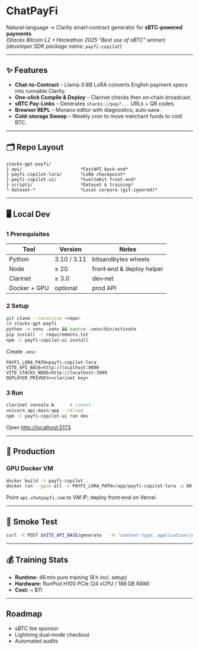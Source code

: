 # ChatPayFi

Natural‑language → Clarity smart‑contract generator for **sBTC‑powered payments**  
*(Stacks Bitcoin L2 • Hackathon 2025 “Best use of sBTC” winner)*
*(developer SDK package name: `payfi‑copilot`)*

---

## ✨ Features

* **Chat‑to‑Contract** – Llama‑3‑8B LoRA converts English payment specs into runnable Clarity.
* **One‑click Compile & Deploy** – Clarinet checks then on‑chain broadcast.
* **sBTC Pay‑Links** – Generates `stacks://pay?...` URLs + QR codes.
* **Browser REPL** – Monaco editor with diagnostics; auto‑save.
* **Cold‑storage Sweep** – Weekly cron to move merchant funds to cold BTC.

---

## 🗂 Repo Layout

```
stacks-gpt-payfi/
├ api/                      *FastAPI back‑end*
├ payfi-copilot-lora/       *LoRA checkpoint*
├ payfi-copilot-ui/         *SvelteKit front‑end*
├ scripts/                  *Dataset & training*
└ dataset-*                 *Local corpora (git‑ignored)*
```

---

## 🖥️ Local Dev

### 1 Prerequisites

| Tool | Version | Notes |
|------|---------|-------|
| Python | 3.10 / 3.11 | bitsandbytes wheels |
| Node   | ≥ 20 | front‑end & deploy helper |
| Clarinet | ≥ 3.0 | dev‑net |
| Docker + GPU | optional | prod API |

### 2 Setup

```bash
git clone --recursive <repo>
cd stacks-gpt-payfi
python -m venv .venv && source .venv/bin/activate
pip install -r requirements.txt
npm -C payfi-copilot-ui install
```

Create `.env`:

```
PAYFI_LORA_PATH=payfi-copilot-lora
VITE_API_BASE=http://localhost:8000
VITE_STACKS_NODE=http://localhost:3999
DEPLOYER_PRIVKEY=<clarinet key>
```

### 3 Run

```bash
clarinet console &      # simnet
uvicorn api.main:app --reload
npm -C payfi-copilot-ui run dev
```

Open <http://localhost:5173>.

---

## 🚀 Production

### GPU Docker VM

```bash
docker build -t payfi-copilot .
docker run --gpus all -e PAYFI_LORA_PATH=/app/payfi-copilot-lora -p 80:8000 payfi-copilot
```

Point `api.chatpayfi.com` to VM IP; deploy front‑end on Vercel.

---

## 🧪 Smoke Test

```bash
curl -X POST $VITE_API_BASE/generate   -H "content-type: application/json"   -d '{"prompt":"Daily subscription with 3‑day trial"}'
```

---

## 💰 Training Stats

* **Runtime:** 46 min pure training (8 h incl. setup)  
* **Hardware:** RunPod H100 PCIe (24 vCPU / 188 GB RAM)  
* **Cost:** ~ $11

---

## Roadmap

- sBTC fee sponsor
- Lightning dual‑mode checkout
- Automated audits
